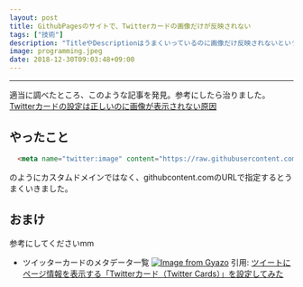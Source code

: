 ```yaml
---
layout: post
title: GithubPagesのサイトで、Twitterカードの画像だけが反映されない
tags: ["技術"]
description: "TitleやDescriptionはうまくいっているのに画像だけ反映されないということがありました。本来のドメインと異なるドメインのパスを指定していると起こるようです。"
image: programming.jpeg
date: 2018-12-30T09:03:48+09:00
---
```


----------

適当に調べたところ、このような記事を発見。参考にしたら治りました。
[Twitterカードの設定は正しいのに画像が表示されない原因](https://blog.apar.jp/web/9844/#_CDN)
## やったこと
``` html
  <meta name="twitter:image" content="https://raw.githubusercontent.com/myusername/blog/master/images/thumbs/{{ page.image }}" />
```
のようにカスタムドメインではなく、githubcontent.comのURLで指定するとうまくいきました。

## おまけ
参考にしてくださいmm
- ツイッターカードのメタデータ一覧
[![Image from Gyazo](https://i.gyazo.com/5ddc2411c01aa686ca3a60ed48ff7e08.png)](https://gyazo.com/5ddc2411c01aa686ca3a60ed48ff7e08)
引用: [ツイートにページ情報を表示する「Twitterカード（Twitter Cards）」を設定してみた](https://gyazo.com/5ddc2411c01aa686ca3a60ed48ff7e08)

